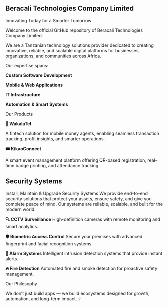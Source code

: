 ## Beracali Technologies Company Limited
Innovating Today for a Smarter Tomorrow

Welcome to the official GitHub repository of Beracali Technologies Company Limited.

We are a Tanzanian technology solutions provider dedicated to creating innovative, reliable, and scalable digital platforms for businesses, organizations, and communities across Africa.

Our expertise spans:

**Custom Software Development**

**Mobile & Web Applications**

**IT Infrastructure**

**Automation & Smart Systems**

Our Products

**💸 WakalaTel**

A fintech solution for mobile money agents, enabling seamless transaction tracking, profit insights, and smarter operations.

**🎟️ KikaoConnect**

A smart event management platform offering QR-based registration, real-time badge printing, and attendance tracking.

## Security Systems

Install, Maintain & Upgrade Security Systems
We provide end-to-end security solutions that protect your assets, ensure safety, and give you complete peace of mind.
Our systems are reliable, scalable, and built for the modern world.

**🔍 CCTV Surveillance**
High-definition cameras with remote monitoring and smart analytics.

**🛡️ Biometric Access Control**
Secure your premises with advanced fingerprint and facial recognition systems.

**🚨 Alarm Systems**
Intelligent intrusion detection systems that provide instant alerts.

**🔥 Fire Detection**
Automated fire and smoke detection for proactive safety management.

Our Philosophy

We don’t just build apps — we build ecosystems designed for growth, automation, and long-term impact. 💡
